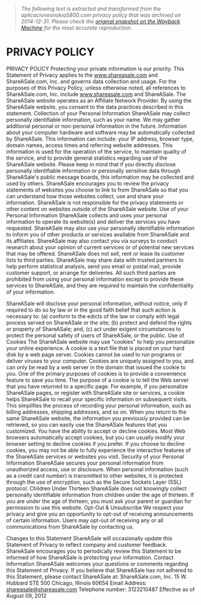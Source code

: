 > *The following text is extracted and transformed from the aplicacionesnokia5800.com privacy policy that was archived on 2014-12-31. Please check the [original snapshot on the Wayback Machine](https://web.archive.org/web/20141231164555id_/https%3A//www.shareasale.com/PrivacyPolicy.pdf) for the most accurate reproduction.*

# PRIVACY POLICY

PRIVACY POLICY
Protecting your private information is our priority. This Statement of Privacy applies to
the www.shareasale.com and ShareASale.com, Inc. and governs data collection and
usage. For the purposes of this Privacy Policy, unless otherwise noted, all references to
ShareASale.com, Inc. include www.shareasale.com and ShareASale. The ShareASale
website operates as an Affiliate Network Provider. By using the ShareASale website, you
consent to the data practices described in this statement.
Collection of your Personal Information
ShareASale may collect personally identifiable information, such as your name. We may
gather additional personal or non-personal information in the future. Information about
your computer hardware and software may be automatically collected by ShareASale.
This information can include: your IP address, browser type, domain names, access
times and referring website addresses. This information is used for the operation of the
service, to maintain quality of the service, and to provide general statistics regarding use
of the ShareASale website.
Please keep in mind that if you directly disclose personally identifiable information or
personally sensitive data through ShareASale's public message boards, this information
may be collected and used by others. ShareASale encourages you to review the privacy
statements of websites you choose to link to from ShareASale so that you can understand
how those websites collect, use and share your information. ShareASale is not
responsible for the privacy statements or other content on websites outside of the
ShareASale website.
Use of your Personal Information
ShareASale collects and uses your personal information to operate its website(s) and
deliver the services you have requested.
ShareASale may also use your personally identifiable information to inform you of other
products or services available from ShareASale and its affiliates. ShareASale may also
contact you via surveys to conduct research about your opinion of current services or of
potential new services that may be offered.
ShareASale does not sell, rent or lease its customer lists to third parties.
ShareASale may share data with trusted partners to help perform statistical analysis, send
you email or postal mail, provide customer support, or arrange for deliveries. All such
third parties are prohibited from using your personal information except to provide these
services to ShareASale, and they are required to maintain the confidentiality of your
information.


ShareASale will disclose your personal information, without notice, only if required to do
so by law or in the good faith belief that such action is necessary to: (a) conform to the
edicts of the law or comply with legal process served on ShareASale or the site; (b)
protect and defend the rights or property of ShareASale; and, (c) act under exigent
circumstances to protect the personal safety of users of ShareASale, or the public.
Use of Cookies
The ShareASale website may use "cookies" to help you personalize your online
experience. A cookie is a text file that is placed on your hard disk by a web page server.
Cookies cannot be used to run programs or deliver viruses to your computer. Cookies are
uniquely assigned to you, and can only be read by a web server in the domain that issued
the cookie to you.
One of the primary purposes of cookies is to provide a convenience feature to save you
time. The purpose of a cookie is to tell the Web server that you have returned to a
specific page. For example, if you personalize ShareASale pages, or register with
ShareASale site or services, a cookie helps ShareASale to recall your specific
information on subsequent visits. This simplifies the process of recording your personal
information, such as billing addresses, shipping addresses, and so on. When you return to
the same ShareASale website, the information you previously provided can be retrieved,
so you can easily use the ShareASale features that you customized.
You have the ability to accept or decline cookies. Most Web browsers automatically
accept cookies, but you can usually modify your browser setting to decline cookies if you
prefer. If you choose to decline cookies, you may not be able to fully experience the
interactive features of the ShareASale services or websites you visit.
Security of your Personal Information
ShareASale secures your personal information from unauthorized access, use or
disclosure. When personal information (such as a credit card number) is transmitted to
other websites, it is protected through the use of encryption, such as the Secure Sockets
Layer (SSL) protocol.
Children Under Thirteen
ShareASale does not knowingly collect personally identifiable information from children
under the age of thirteen. If you are under the age of thirteen, you must ask your parent or
guardian for permission to use this website.
Opt-Out & Unsubscribe
We respect your privacy and give you an opportunity to opt-out of receiving
announcements of certain information. Users may opt-out of receiving any or all
communications from ShareASale by contacting us.


Changes to this Statement
ShareASale will occasionally update this Statement of Privacy to reflect company and
customer feedback. ShareASale encourages you to periodically review this Statement to
be informed of how ShareASale is protecting your information.
Contact Information
ShareASale welcomes your questions or comments regarding this Statement of Privacy.
If you believe that ShareASale has not adhered to this Statement, please contact
ShareASale at:
ShareASale.com, Inc.
15 W. Hubbard STE 500
Chicago, Illinois 60654
Email Address:
shareasale@shareasale.com
Telephone number:
3123210487
Effective as of August 09, 2012
